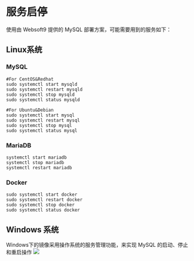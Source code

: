 # 服务启停

使用由 Websoft9 提供的 MySQL 部署方案，可能需要用到的服务如下：

## Linux系统

### MySQL
```shell
#For CentOS&Redhat
sudo systemctl start mysqld
sudo systemctl restart mysqld
sudo systemctl stop mysqld
sudo systemctl status mysqld

#For Ubuntu&Debian
sudo systemctl start mysql
sudo systemctl restart mysql
sudo systemctl stop mysql
sudo systemctl status mysql
```

### MariaDB
```shell
systemctl start mariadb
systemctl stop mariadb
systemctl restart mariadb
```

### Docker

```shell
sudo systemctl start docker
sudo systemctl restart docker
sudo systemctl stop docker
sudo systemctl status docker
```

## Windows 系统

Windows下的镜像采用操作系统的服务管理功能，来实现 MySQL 的启动、停止和重启操作
![](https://libs.websoft9.com/Websoft9/DocsPicture/zh/mysql/mysql-servicewin-websoft9.png)